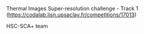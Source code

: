 Thermal Images Super-resolution challenge - Track 1 (https://codalab.lisn.upsaclay.fr/competitions/17013)

HSC-SCA+ team
